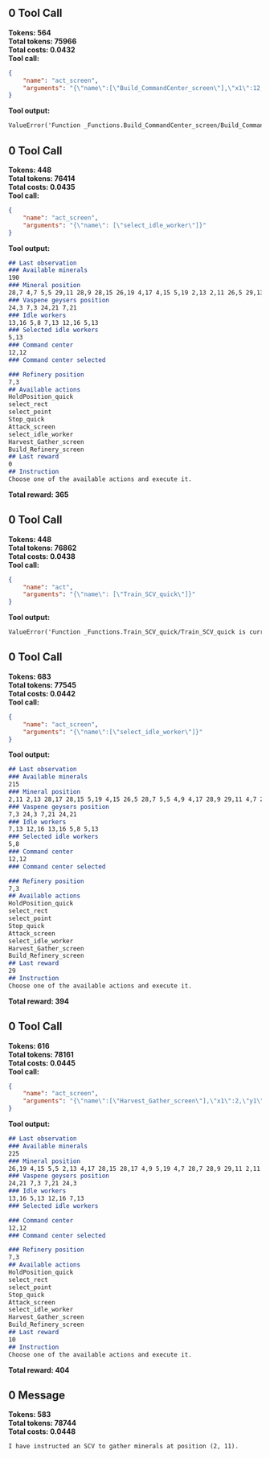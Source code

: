 ## 0 Tool Call
**Tokens: 564**  
**Total tokens: 75966**  
**Total costs: 0.0432**  
**Tool call:**  
```json
{
    "name": "act_screen",
    "arguments": "{\"name\":[\"Build_CommandCenter_screen\"],\"x1\":12,\"y1\":12}"
}
```
**Tool output:**  
```markdown
ValueError('Function _Functions.Build_CommandCenter_screen/Build_CommandCenter_screen is currently not available')
```
## 0 Tool Call
**Tokens: 448**  
**Total tokens: 76414**  
**Total costs: 0.0435**  
**Tool call:**  
```json
{
    "name": "act_screen",
    "arguments": "{\"name\": [\"select_idle_worker\"]}"
}
```
**Tool output:**  
```markdown
## Last observation
### Available minerals
190
### Mineral position
28,7 4,7 5,5 29,11 28,9 28,15 26,19 4,17 4,15 5,19 2,13 2,11 26,5 29,13 4,9 28,17
### Vaspene geysers position
24,3 7,3 24,21 7,21
### Idle workers
13,16 5,8 7,13 12,16 5,13
### Selected idle workers
5,13
### Command center
12,12
### Command center selected

### Refinery position
7,3
## Available actions
HoldPosition_quick
select_rect
select_point
Stop_quick
Attack_screen
select_idle_worker
Harvest_Gather_screen
Build_Refinery_screen
## Last reward
0
## Instruction
Choose one of the available actions and execute it.
```
**Total reward: 365**  
## 0 Tool Call
**Tokens: 448**  
**Total tokens: 76862**  
**Total costs: 0.0438**  
**Tool call:**  
```json
{
    "name": "act",
    "arguments": "{\"name\": [\"Train_SCV_quick\"]}"
}
```
**Tool output:**  
```markdown
ValueError('Function _Functions.Train_SCV_quick/Train_SCV_quick is currently not available')
```
## 0 Tool Call
**Tokens: 683**  
**Total tokens: 77545**  
**Total costs: 0.0442**  
**Tool call:**  
```json
{
    "name": "act_screen",
    "arguments": "{\"name\":[\"select_idle_worker\"]}"
}
```
**Tool output:**  
```markdown
## Last observation
### Available minerals
215
### Mineral position
2,11 2,13 28,17 28,15 5,19 4,15 26,5 28,7 5,5 4,9 4,17 28,9 29,11 4,7 29,13 26,19
### Vaspene geysers position
7,3 24,3 7,21 24,21
### Idle workers
7,13 12,16 13,16 5,8 5,13
### Selected idle workers
5,8
### Command center
12,12
### Command center selected

### Refinery position
7,3
## Available actions
HoldPosition_quick
select_rect
select_point
Stop_quick
Attack_screen
select_idle_worker
Harvest_Gather_screen
Build_Refinery_screen
## Last reward
29
## Instruction
Choose one of the available actions and execute it.
```
**Total reward: 394**  
## 0 Tool Call
**Tokens: 616**  
**Total tokens: 78161**  
**Total costs: 0.0445**  
**Tool call:**  
```json
{
    "name": "act_screen",
    "arguments": "{\"name\":[\"Harvest_Gather_screen\"],\"x1\":2,\"y1\":11}"
}
```
**Tool output:**  
```markdown
## Last observation
### Available minerals
225
### Mineral position
26,19 4,15 5,5 2,13 4,17 28,15 28,17 4,9 5,19 4,7 28,7 28,9 29,11 2,11 26,5 29,13
### Vaspene geysers position
24,21 7,3 7,21 24,3
### Idle workers
13,16 5,13 12,16 7,13
### Selected idle workers

### Command center
12,12
### Command center selected

### Refinery position
7,3
## Available actions
HoldPosition_quick
select_rect
select_point
Stop_quick
Attack_screen
select_idle_worker
Harvest_Gather_screen
Build_Refinery_screen
## Last reward
10
## Instruction
Choose one of the available actions and execute it.
```
**Total reward: 404**  
## 0 Message
**Tokens: 583**  
**Total tokens: 78744**  
**Total costs: 0.0448**  
```markdown
I have instructed an SCV to gather minerals at position (2, 11).
```
